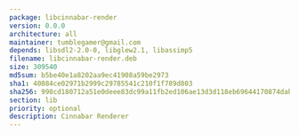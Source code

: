 ```yaml
---
package: libcinnabar-render
version: 0.0.0
architecture: all
maintainer: tumblegamer@gmail.com
depends: libsdl2-2.0-0, libglew2.1, libassimp5
filename: libcinnabar-render.deb
size: 309540
md5sum: b5be40e1a8202aa9ec41908a59be2973
sha1: 40884ce02971b2999c29785541c210f1f789d803
sha256: 990cd180712a51e0deee83dc99a11fb2ed106ae13d3d118eb69644170874dab5
section: lib
priority: optional
description: Cinnabar Renderer
---
```

